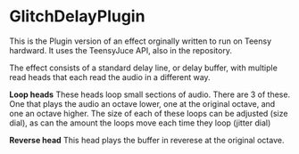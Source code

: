 # GlitchDelayPlugin

This is the Plugin version of an effect orginally written to run on Teensy hardward. It uses the TeensyJuce API, also in the repository.

The effect consists of a standard delay line, or delay buffer, with multiple read heads that each read the audio in a different way.

**Loop heads**
These heads loop small sections of audio. There are 3 of these. One that plays the audio an octave lower, one at the original octave, and one an octave higher. The size of each of these loops can be adjusted (size dial), as can the amount the loops move each time they loop (jitter dial)

**Reverse head** 
This head plays the buffer in reverese at the original octave.



